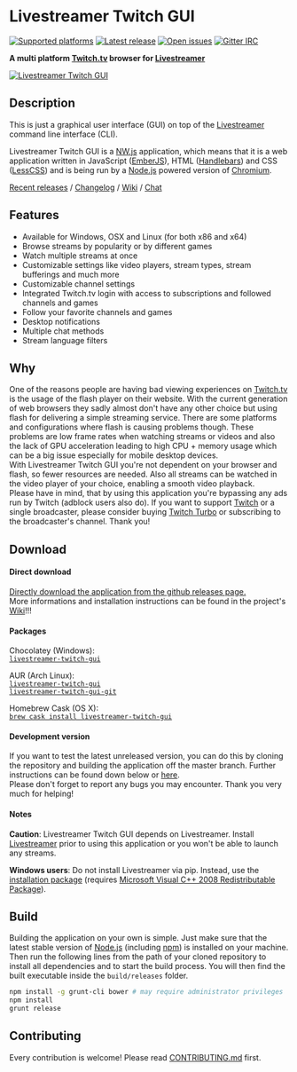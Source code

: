 Livestreamer Twitch GUI
===
[![Supported platforms][badge-platforms]][Releases] [![Latest release][badge-release]][Releases] [![Open issues][badge-issues]][Issues] [![Gitter IRC][badge-gitter]][Gitter]

**A multi platform [Twitch.tv][Twitch] browser for [Livestreamer][Livestreamer]**

[![Livestreamer Twitch GUI][Preview]][Releases]


## Description

This is just a graphical user interface (GUI) on top of the [Livestreamer][Livestreamer] command line interface (CLI).  

Livestreamer Twitch GUI is a [NW.js][NW.js] application, which means that it is a web application written in JavaScript ([EmberJS][EmberJS]), HTML ([Handlebars][Handlebars]) and CSS ([LessCSS][LessCSS]) and is being run by a [Node.js][Node.js] powered version of [Chromium][Chromium].

[Recent releases][Releases] / [Changelog][Changelog] / [Wiki][Wiki] / [Chat][Gitter]


## Features

* Available for Windows, OSX and Linux (for both x86 and x64)
* Browse streams by popularity or by different games
* Watch multiple streams at once
* Customizable settings like video players, stream types, stream bufferings and much more
* Customizable channel settings
* Integrated Twitch.tv login with access to subscriptions and followed channels and games
* Follow your favorite channels and games
* Desktop notifications
* Multiple chat methods
* Stream language filters


## Why

One of the reasons people are having bad viewing experiences on [Twitch.tv][Twitch] is the usage of the flash player on their website. With the current generation of web browsers they sadly almost don't have any other choice but using flash for delivering a simple streaming service. There are some platforms and configurations where flash is causing problems though. These problems are low frame rates when watching streams or videos and also the lack of GPU acceleration leading to high CPU + memory usage which can be a big issue especially for mobile desktop devices.  
With Livestreamer Twitch GUI you're not dependent on your browser and flash, so fewer resources are needed. Also all streams can be watched in the video player of your choice, enabling a smooth video playback.  
Please have in mind, that by using this application you're bypassing any ads run by Twitch (adblock users also do). If you want to support [Twitch][Twitch] or a single broadcaster, please consider buying [Twitch Turbo][TwitchTurbo] or subscribing to the broadcaster's channel. Thank you!


## Download

#### Direct download

[Directly download the application from the github releases page.][Releases]  
More informations and installation instructions can be found in the project's [Wiki][Wiki]!!!

#### Packages

Chocolatey (Windows):  
[`livestreamer-twitch-gui`][Package-Chocolatey]

AUR (Arch Linux):  
[`livestreamer-twitch-gui`][Package-AUR]  
[`livestreamer-twitch-gui-git`][Package-AUR-git]

Homebrew Cask (OS X):  
[`brew cask install livestreamer-twitch-gui`][Package-Homebrew-cask]  

#### Development version

If you want to test the latest unreleased version, you can do this by cloning the repository and building the application off the master branch. Further instructions can be found down below or [here][Contributing].  
Please don't forget to report any bugs you may encounter. Thank you very much for helping!

#### Notes

**Caution**: Livestreamer Twitch GUI depends on Livestreamer. Install [Livestreamer][Livestreamer] prior to using this application or you won't be able to launch any streams.

**Windows users**: Do not install Livestreamer via pip. Instead, use the [installation package][Installation package] (requires [Microsoft Visual C++ 2008 Redistributable Package][Microsoft Visual C++ 2008 Redistributable Package]).


## Build

Building the application on your own is simple. Just make sure that the latest stable version of [Node.js][Node.js] (including [npm][npm]) is installed on your machine.  
Then run the following lines from the path of your cloned repository to install all dependencies and to start the build process. You will then find the built executable inside the `build/releases` folder.

```bash
npm install -g grunt-cli bower # may require administrator privileges
npm install
grunt release
```


## Contributing

Every contribution is welcome! Please read [CONTRIBUTING.md][Contributing] first.



  [Preview]: https://cloud.githubusercontent.com/assets/467294/9153558/c14cdfa2-3e5e-11e5-87b3-982188dc5d3c.png "Preview image"
  [Releases]: https://github.com/bastimeyer/livestreamer-twitch-gui/releases "Livestreamer Twitch GUI Releases"
  [Issues]: https://github.com/bastimeyer/livestreamer-twitch-gui/issues "Livestreamer Twitch GUI Issues"
  [Wiki]: https://github.com/bastimeyer/livestreamer-twitch-gui/wiki "Livestreamer Twitch GUI Wiki"
  [Gitter]: https://gitter.im/bastimeyer/livestreamer-twitch-gui "Gitter IRC"
  [Contributing]: https://github.com/bastimeyer/livestreamer-twitch-gui/blob/master/CONTRIBUTING.md
  [Changelog]: https://github.com/bastimeyer/livestreamer-twitch-gui/blob/master/CHANGELOG.md
  [Livestreamer]: https://github.com/chrippa/livestreamer "Livestreamer"
  [Twitch]: http://twitch.tv "Twitch.tv"
  [TwitchTurbo]: http://twitch.tv/products/turbo "Twitch Turbo"
  [NW.js]: https://github.com/nwjs/nw.js "NW.js"
  [EmberJS]: http://emberjs.com/ "EmberJS"
  [Handlebars]: http://handlebarsjs.com/ "Handlebars.js"
  [LessCSS]: http://lesscss.org/ "LessCSS"
  [Chromium]: https://www.chromium.org/ "Chromium"
  [Microsoft Visual C++ 2008 Redistributable Package]: http://www.microsoft.com/en-us/download/details.aspx?id=29 "Microsoft Visual C++ 2008 Redistributable Package"
  [Installation package]: http://docs.livestreamer.io/install.html#windows-binaries "Livestreamer installation package"
  [Node.js]: https://nodejs.org "Node.js"
  [npm]: https://npmjs.org "Node Packaged Modules"
  [badge-platforms]: https://img.shields.io/badge/platform-win%20%7C%20osx%20%7C%20linux-green.svg?style=flat-square "Supported platforms"
  [badge-release]: https://img.shields.io/github/release/bastimeyer/livestreamer-twitch-gui.svg?style=flat-square "Latest release"
  [badge-issues]: https://img.shields.io/github/issues/bastimeyer/livestreamer-twitch-gui.svg?style=flat-square "Open issues"
  [badge-gitter]: https://img.shields.io/gitter/room/bastimeyer/livestreamer-twitch-gui.svg?style=flat-square "Gitter IRC"
  [Package-Chocolatey]: https://chocolatey.org/packages/livestreamer-twitch-gui "Chocolatey package"
  [Package-AUR]: https://aur.archlinux.org/packages/livestreamer-twitch-gui "AUR stable package"
  [Package-AUR-git]: https://aur.archlinux.org/packages/livestreamer-twitch-gui-git "AUR git package"
  [Package-Homebrew-cask]: https://caskroom.github.io/
